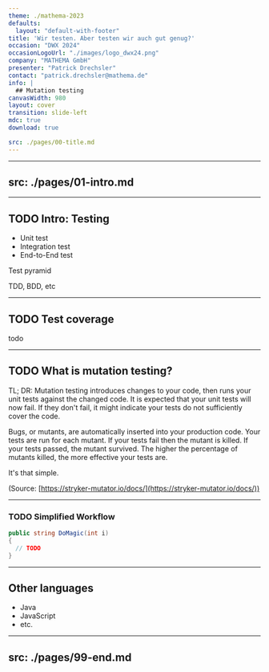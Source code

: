 ```yaml
---
theme: ./mathema-2023
defaults:
  layout: "default-with-footer"
title: 'Wir testen. Aber testen wir auch gut genug?'
occasion: "DWX 2024"
occasionLogoUrl: "./images/logo_dwx24.png"
company: "MATHEMA GmbH"
presenter: "Patrick Drechsler"
contact: "patrick.drechsler@mathema.de"
info: |
  ## Mutation testing
canvasWidth: 980
layout: cover
transition: slide-left
mdc: true
download: true

src: ./pages/00-title.md
---
```


---
src: ./pages/01-intro.md
---

---

## TODO Intro: Testing

- Unit test
- Integration test
- End-to-End test

Test pyramid

TDD, BDD, etc

---

## TODO Test coverage

todo

---

## TODO What is mutation testing?

TL; DR: Mutation testing introduces changes to your code, then runs your unit tests against the changed code. It is expected that your unit tests will now fail. If they don't fail, it might indicate your tests do not sufficiently cover the code.

Bugs, or mutants, are automatically inserted into your production code. Your tests are run for each mutant. If your tests fail then the mutant is killed. If your tests passed, the mutant survived. The higher the percentage of mutants killed, the more effective your tests are.

It's that simple.

(Source: [https://stryker-mutator.io/docs/](https://stryker-mutator.io/docs/))

---

### TODO Simplified Workflow

```csharp
public string DoMagic(int i)
{
  // TODO
}
```


---

## Other languages

- Java
- JavaScript
- etc.


---
src: ./pages/99-end.md
---
